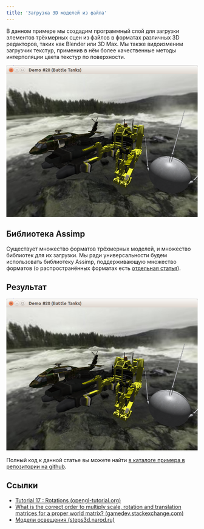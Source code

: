```yaml
---
title: 'Загрузка 3D моделей из файла'
---
```


В данном примере мы создадим программный слой для загрузки элементов трёхмерных сцен из файлов в форматах различных 3D редакторов, таких как Blender или 3D Max. Мы также видоизменим загрузчик текстур, применив в нём более качественные методы интерполяции цвета текстур по поверхности.

![Скриншот](figures/lesson_20_preview.png)

## Библиотека Assimp

Существует множество форматов трёхмерных моделей, и множество библиотек для их загрузки. Мы ради универсальности будем использовать библиотеку Assimp, поддерживающую множество форматов (о распространённых форматах есть [отдельная статья](/opengl/assimp.html)).

## Результат

![Скриншот](figures/lesson_20_preview.png)

Полный код к данной статье вы можете найти [в каталоге примера в репозитории на github](https://github.com/PS-Group/cg_course_examples/tree/master/lesson_19).

## Ссылки

- [Tutorial 17 : Rotations (opengl-tutorial.org)](http://www.opengl-tutorial.org/intermediate-tutorials/tutorial-17-quaternions/)
- [What is the correct order to multiply scale, rotation and translation matrices for a proper world matrix? (gamedev.stackexchange.com)](http://gamedev.stackexchange.com/questions/16719/)
- [Модели освещения (steps3d.narod.ru)](http://steps3d.narod.ru/tutorials/lighting-tutorial.html)
